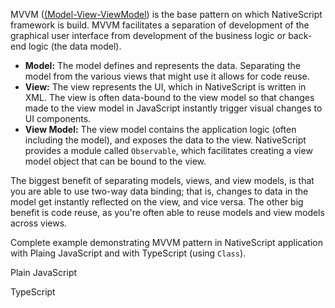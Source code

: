 MVVM ([(Model-View-ViewModel](https://en.wikipedia.org/wiki/Model–view–viewmodel)) is the base pattern on which NativeScript framework is build.
MVVM facilitates a separation of development of the graphical user interface from development of the business logic or back-end logic (the data model).

 * **Model:** The model defines and represents the data. Separating the model from the various views that might use it allows for code reuse.
 * **View:** The view represents the UI, which in NativeScript is written in XML. The view is often data-bound to the view model so that changes made to the view model in JavaScript instantly trigger visual changes to UI components.
 * **View Model:** The view model contains the application logic (often including the model), and exposes the data to the view. NativeScript provides a module called `Observable`, which facilitates creating a view model object that can be bound to the view.

The biggest benefit of separating models, views, and view models, is that you are able to use two-way data binding; that is, changes to data in the model get instantly reflected on the view, and vice versa. The other big benefit is code reuse, as you're often able to reuse models and view models across views.

Complete example demonstrating MVVM pattern in NativeScript application with Plaing JavaScript and with TypeScript (using `Class`).

Plain JavaScript
<snippet id='mvvm-view-model'/>
<snippet id='mvvm-code-behind'/>
<snippet id='mvvm-xml'/>

TypeScript
<snippet id='mvvm-view-model-ts'/>
<snippet id='mvvm-code-behind-ts'/>
<snippet id='mvvm-xml-ts'/>
